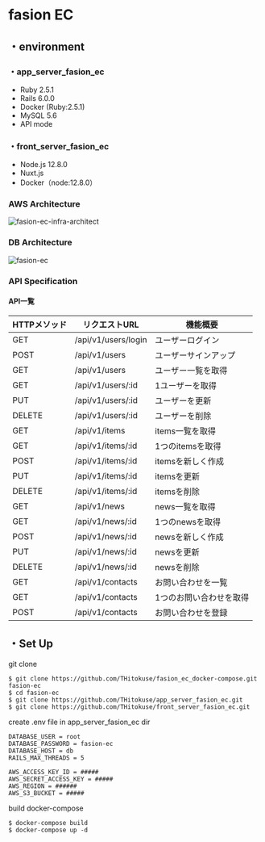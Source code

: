 # fasion EC

## ・environment

### ・app_server_fasion_ec

- Ruby 2.5.1
- Rails 6.0.0
- Docker (Ruby:2.5.1)
- MySQL 5.6
- API mode

### ・front_server_fasion_ec

- Node.js 12.8.0
- Nuxt.js
- Docker（node:12.8.0）

### AWS Architecture

![fasion-ec-infra-architect](https://user-images.githubusercontent.com/45042275/66733548-e2dcb480-ee9a-11e9-9e2d-8ea76a01f944.jpg)

### DB Architecture

![fasion-ec](https://user-images.githubusercontent.com/45042275/67148591-fd1ff380-f2db-11e9-8264-9778cd313367.png)


### API Specification

#### API一覧

|HTTPメソッド|リクエストURL|機能概要|
|------|----|-------|
|GET|/api/v1/users/login|ユーザーログイン|
|POST|/api/v1/users|ユーザーサインアップ|
|GET|/api/v1/users|ユーザー一覧を取得|
|GET|/api/v1/users/:id|1ユーザーを取得|
|PUT|/api/v1/users/:id|ユーザーを更新|
|DELETE|/api/v1/users/:id|ユーザーを削除|
|GET|/api/v1/items|items一覧を取得|
|GET|/api/v1/items/:id|1つのitemsを取得|
|POST|/api/v1/items/:id|itemsを新しく作成|
|PUT|/api/v1/items/:id|itemsを更新|
|DELETE|/api/v1/items/:id|itemsを削除|
|GET|/api/v1/news|news一覧を取得|
|GET|/api/v1/news/:id|1つのnewsを取得|
|POST|/api/v1/news/:id|newsを新しく作成|
|PUT|/api/v1/news/:id|newsを更新|
|DELETE|/api/v1/news/:id|newsを削除|
|GET|/api/v1/contacts|お問い合わせを一覧|
|GET|/api/v1/contacts|1つのお問い合わせを取得|
|POST|/api/v1/contacts|お問い合わせを登録|

## ・Set Up

git clone
```
$ git clone https://github.com/THitokuse/fasion_ec_docker-compose.git fasion-ec
$ cd fasion-ec
$ git clone https://github.com/THitokuse/app_server_fasion_ec.git
$ git clone https://github.com/THitokuse/front_server_fasion_ec.git
```

create .env file in app_server_fasion_ec dir
```.env
DATABASE_USER = root
DATABASE_PASSWORD = fasion-ec
DATABASE_HOST = db
RAILS_MAX_THREADS = 5

AWS_ACCESS_KEY_ID = #####
AWS_SECRET_ACCESS_KEY = #####
AWS_REGION = ######
AWS_S3_BUCKET = #####
```

build docker-compose
```
$ docker-compose build
$ docker-compose up -d
```
